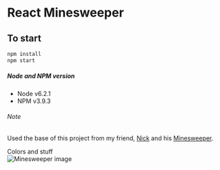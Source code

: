 # React Minesweeper

## To start

```javascript
npm install
npm start
```

##### Node and NPM version

* Node v6.2.1
* NPM v3.9.3

###### Note

Used the base of this project from my friend, [Nick](https://www.github.com/nbucciarelli) and his [Minesweeper](https://github.com/nbucciarelli/minesweeper-frontend).

Colors and stuff  
![Minesweeper image](https://dl.dropboxusercontent.com/u/13142135/codepen/minesweeper.png)
